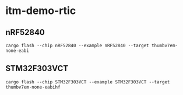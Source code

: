 # itm-demo-rtic

## nRF52840
`cargo flash --chip nRF52840 --example nRF52840 --target thumbv7em-none-eabi`

## STM32F303VCT
`cargo flash --chip STM32F303VCT --example STM32F303VCT --target thumbv7em-none-eabihf`